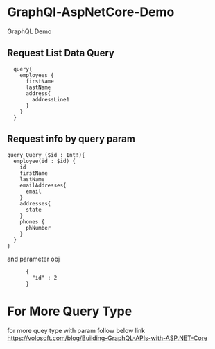 # GraphQl-AspNetCore-Demo
GraphQL Demo

## Request List Data Query 

      query{ 
        employees {
          firstName
          lastName
          address{
            addressLine1
          }
        }
      }

## Request info by query param

    query Query ($id : Int!){ 
      employee(id : $id) {
        id
        firstName
        lastName
        emailAddresses{
          email
        }
        addresses{
          state
        }
        phones {
          phNumber
        }
      }
    }
 
 and parameter obj
 
          {
            "id" : 2
          }
          
 # For More Query Type
 
 for more quey type with param follow below link
 https://volosoft.com/blog/Building-GraphQL-APIs-with-ASP.NET-Core
